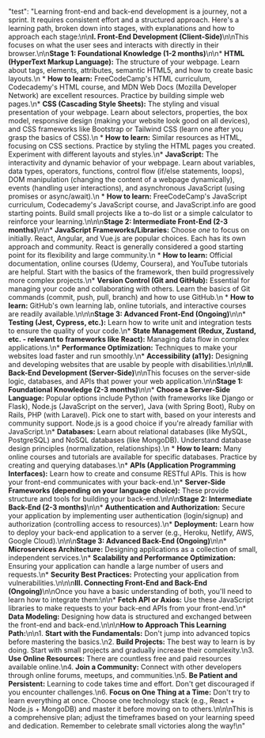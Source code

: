   "test": "Learning front-end and back-end development is a journey, not a sprint.  It requires consistent effort and a structured approach.  Here's a learning path, broken down into stages, with explanations and how to approach each stage:\n\n**I. Front-End Development (Client-Side)**\n\nThis focuses on what the user sees and interacts with directly in their browser.\n\n**Stage 1: Foundational Knowledge (1-2 months)**\n\n* **HTML (HyperText Markup Language):**  The structure of your webpage.  Learn about tags, elements, attributes, semantic HTML5, and how to create basic layouts.\n    * **How to learn:**  FreeCodeCamp's HTML curriculum, Codecademy's HTML course, and MDN Web Docs (Mozilla Developer Network) are excellent resources. Practice by building simple web pages.\n* **CSS (Cascading Style Sheets):** The styling and visual presentation of your webpage. Learn about selectors, properties, the box model, responsive design (making your website look good on all devices), and CSS frameworks like Bootstrap or Tailwind CSS (learn one after you grasp the basics of CSS).\n    * **How to learn:**  Similar resources as HTML, focusing on CSS sections.  Practice by styling the HTML pages you created.  Experiment with different layouts and styles.\n* **JavaScript:** The interactivity and dynamic behavior of your webpage. Learn about variables, data types, operators, functions, control flow (if/else statements, loops), DOM manipulation (changing the content of a webpage dynamically), events (handling user interactions), and asynchronous JavaScript (using promises or async/await).\n    * **How to learn:**  FreeCodeCamp's JavaScript curriculum, Codecademy's JavaScript course, and JavaScript.info are good starting points.  Build small projects like a to-do list or a simple calculator to reinforce your learning.\n\n\n**Stage 2: Intermediate Front-End (2-3 months)**\n\n* **JavaScript Frameworks/Libraries:** Choose *one* to focus on initially. React, Angular, and Vue.js are popular choices.  Each has its own approach and community.  React is generally considered a good starting point for its flexibility and large community.\n    * **How to learn:**  Official documentation, online courses (Udemy, Coursera), and YouTube tutorials are helpful.  Start with the basics of the framework, then build progressively more complex projects.\n* **Version Control (Git and GitHub):** Essential for managing your code and collaborating with others.  Learn the basics of Git commands (commit, push, pull, branch) and how to use GitHub.\n    * **How to learn:**  GitHub's own learning lab, online tutorials, and interactive courses are readily available.\n\n\n**Stage 3: Advanced Front-End (Ongoing)**\n\n* **Testing (Jest, Cypress, etc.):** Learn how to write unit and integration tests to ensure the quality of your code.\n* **State Management (Redux, Zustand, etc. - relevant to frameworks like React):**  Managing data flow in complex applications.\n* **Performance Optimization:** Techniques to make your websites load faster and run smoothly.\n* **Accessibility (a11y):** Designing and developing websites that are usable by people with disabilities.\n\n\n**II. Back-End Development (Server-Side)**\n\nThis focuses on the server-side logic, databases, and APIs that power your web application.\n\n**Stage 1: Foundational Knowledge (2-3 months)**\n\n* **Choose a Server-Side Language:**  Popular options include Python (with frameworks like Django or Flask), Node.js (JavaScript on the server), Java (with Spring Boot), Ruby on Rails, PHP (with Laravel).  Pick one to start with, based on your interests and community support.  Node.js is a good choice if you're already familiar with JavaScript.\n* **Databases:** Learn about relational databases (like MySQL, PostgreSQL) and NoSQL databases (like MongoDB).  Understand database design principles (normalization, relationships).\n    * **How to learn:**  Many online courses and tutorials are available for specific databases.  Practice by creating and querying databases.\n* **APIs (Application Programming Interfaces):**  Learn how to create and consume RESTful APIs.  This is how your front-end communicates with your back-end.\n* **Server-Side Frameworks (depending on your language choice):** These provide structure and tools for building your back-end.\n\n\n**Stage 2: Intermediate Back-End (2-3 months)**\n\n* **Authentication and Authorization:** Secure your application by implementing user authentication (login/signup) and authorization (controlling access to resources).\n* **Deployment:** Learn how to deploy your back-end application to a server (e.g., Heroku, Netlify, AWS, Google Cloud).\n\n\n**Stage 3: Advanced Back-End (Ongoing)**\n\n* **Microservices Architecture:** Designing applications as a collection of small, independent services.\n* **Scalability and Performance Optimization:**  Ensuring your application can handle a large number of users and requests.\n* **Security Best Practices:**  Protecting your application from vulnerabilities.\n\n\n**III. Connecting Front-End and Back-End (Ongoing)**\n\nOnce you have a basic understanding of both, you'll need to learn how to integrate them:\n\n* **Fetch API or Axios:**  Use these JavaScript libraries to make requests to your back-end APIs from your front-end.\n* **Data Modeling:**  Designing how data is structured and exchanged between the front-end and back-end.\n\n\n**How to Approach This Learning Path:**\n\n1. **Start with the Fundamentals:** Don't jump into advanced topics before mastering the basics.\n2. **Build Projects:**  The best way to learn is by doing.  Start with small projects and gradually increase their complexity.\n3. **Use Online Resources:**  There are countless free and paid resources available online.\n4. **Join a Community:**  Connect with other developers through online forums, meetups, and communities.\n5. **Be Patient and Persistent:**  Learning to code takes time and effort. Don't get discouraged if you encounter challenges.\n6. **Focus on One Thing at a Time:** Don't try to learn everything at once. Choose one technology stack (e.g., React + Node.js + MongoDB) and master it before moving on to others.\n\n\nThis is a comprehensive plan; adjust the timeframes based on your learning speed and dedication.  Remember to celebrate small victories along the way!\n"